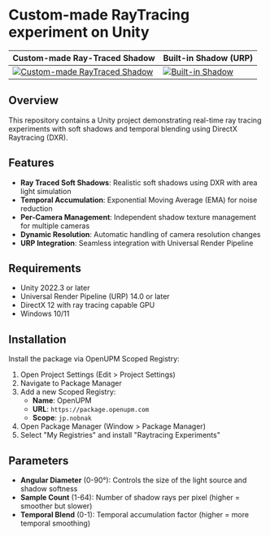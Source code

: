 # Custom-made RayTracing experiment on Unity

|Custom-made Ray-Traced Shadow|Built-in Shadow (URP)|
|----|----|
[![Custom-made RayTraced Shadow](http://img.youtube.com/vi/this-eiQw4o/hqdefault.jpg)](https://youtube.com/shorts/this-eiQw4o)|[![Built-in Shadow](http://img.youtube.com/vi/KkvYFHLBoAw/hqdefault.jpg)](https://youtube.com/shorts/KkvYFHLBoAw)|

## Overview

This repository contains a Unity project demonstrating real-time ray tracing experiments with soft shadows and temporal blending using DirectX Raytracing (DXR).

## Features

- **Ray Traced Soft Shadows**: Realistic soft shadows using DXR with area light simulation
- **Temporal Accumulation**: Exponential Moving Average (EMA) for noise reduction
- **Per-Camera Management**: Independent shadow texture management for multiple cameras
- **Dynamic Resolution**: Automatic handling of camera resolution changes
- **URP Integration**: Seamless integration with Universal Render Pipeline

## Requirements

- Unity 2022.3 or later
- Universal Render Pipeline (URP) 14.0 or later
- DirectX 12 with ray tracing capable GPU
- Windows 10/11

## Installation

Install the package via OpenUPM Scoped Registry:

1. Open Project Settings (Edit > Project Settings)
2. Navigate to Package Manager
3. Add a new Scoped Registry:
   - **Name**: OpenUPM
   - **URL**: `https://package.openupm.com`
   - **Scope**: `jp.nobnak`
4. Open Package Manager (Window > Package Manager)
5. Select "My Registries" and install "Raytracing Experiments"

## Parameters

- **Angular Diameter** (0-90°): Controls the size of the light source and shadow softness
- **Sample Count** (1-64): Number of shadow rays per pixel (higher = smoother but slower)
- **Temporal Blend** (0-1): Temporal accumulation factor (higher = more temporal smoothing)
